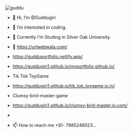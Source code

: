 
![guddu](https://github.com/Guddugiri1/Guddugiri1/assets/129716426/4394ba55-c59d-401e-80ae-917f0ebca9e3)

- 👋 Hi, I’m @Guddugiri
- 👀 I’m interested in coding.
- 🌱 Currently I’m Studing in Silver Oak University.
- 💞️ https://urlwebwala.com/

- https://gudduportfolio.netlify.app/

  
-  https://guddugiri1.github.io/myportfolio.github.io/

-  Tik Tok ToyGame
-  https://guddugiri1.github.io/tik_tok_toygame.io.in/

- Clumsy-bird-master-game
-  https://guddugiri1.github.io/clumsy-bird-master.io.com/
-  
- 📫 How to reach me +91- 7985248023...

<!---
Guddugiri1/Guddugiri1 is a ✨ special ✨ repository because its `README.md` (this file) appears on your GitHub profile.
You can click the Preview link to take a look at your changes.
--->
